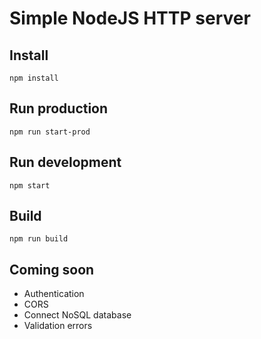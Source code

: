 # Simple NodeJS HTTP server

## Install

`npm install`

## Run production

`npm run start-prod`

## Run development

`npm start`

## Build

`npm run build`

## Coming soon

- Authentication
- CORS
- Connect NoSQL database
- Validation errors
